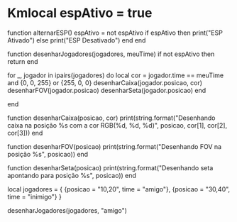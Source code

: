 # Kmlocal espAtivo = true

function alternarESP() espAtivo = not espAtivo if espAtivo then print("ESP Ativado") else print("ESP Desativado") end end

function desenharJogadores(jogadores, meuTime) if not espAtivo then return end

for _, jogador in ipairs(jogadores) do
    local cor = jogador.time == meuTime and {0, 0, 255} or {255, 0, 0}
    desenharCaixa(jogador.posicao, cor)
    desenharFOV(jogador.posicao)
    desenharSeta(jogador.posicao)
end

end

function desenharCaixa(posicao, cor) print(string.format("Desenhando caixa na posição %s com a cor RGB(%d, %d, %d)", posicao, cor[1], cor[2], cor[3])) end

function desenharFOV(posicao) print(string.format("Desenhando FOV na posição %s", posicao)) end

function desenharSeta(posicao) print(string.format("Desenhando seta apontando para posição %s", posicao)) end

local jogadores = { {posicao = "10,20", time = "amigo"}, {posicao = "30,40", time = "inimigo"} }

desenharJogadores(jogadores, "amigo")

